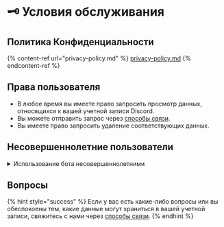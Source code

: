 # 🗝️ Условия обслуживания

## Политика Конфиденциальности

{% content-ref url="privacy-policy.md" %}
[privacy-policy.md](privacy-policy.md)
{% endcontent-ref %}

## Права пользователя

* В любое время вы имеете право запросить просмотр данных, относящихся к вашей учетной записи Discord.
* Вы можете отправить запрос через [способы связи](privacy-policy.md#obratnaya-svyaz).
* Вы имеете право запросить удаление соответствующих данных.

## Несовершеннолетние пользователи

<details>

<summary>Использование бота несовершеннолетними</summary>

Использование бота запрещено несовершеннолетним в возрасте до **13 лет** или лицам, **не достигшим возраста законного согласия в их стране**.

Если выяснится, что пользователь является несовершеннолетним, мы предпримем все необходимые действия для **удаления сохраненных данных**.

</details>

## Вопросы

{% hint style="success" %}
Если у вас есть какие-либо вопросы или вы обеспокоены тем, какие данные могут храниться в вашей учетной записи, свяжитесь с нами через [способы связи](privacy-policy.md#obratnaya-svyaz).
{% endhint %}
